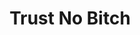 ---
ee_id_thing: '4262'
site: '1'
type: '2'
inv_num: 2015-022
add_credit:
url: 2015-022-trust-no-bitch
title: Trust No Bitch
year: '2015'
display_year: '2015'
medium: Foam pool noodle, necklace, sock
dims:
pitch:
ps:
live_url:
youtube:
related_code:
imgs: trust-no-bitch-2015-022-detail-2-database-EK.jpg,trust-no-bitch-2015-022-detail-3-database-EK.jpg,trust-no-bitch-2015-022-full-database-team-JL.jpg
subheading:
download:
commission:
related:
layout: things-i-made
---